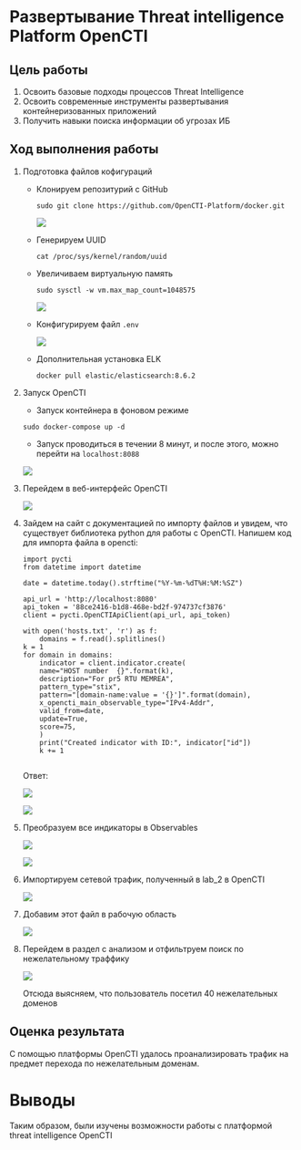 # Развертывание Threat intelligence Platform OpenCTI

## Цель работы 

1. Освоить базовые подходы процессов Threat Intelligence
2. Освоить современные инструменты развертывания контейнеризованных приложений
3. Получить навыки поиска информации об угрозах ИБ

## Ход выполнения работы

1. Подготовка файлов кофигураций

    * Клонируем репозитурий с GitHub
        ```
        sudo git clone https://github.com/OpenCTI-Platform/docker.git 
        ```

        ![](./pics/s1.png)

    * Генерируем UUID

        ```
        cat /proc/sys/kernel/random/uuid
        ``` 
    
    * Увеличиваем виртуальную память

        ```
        sudo sysctl -w vm.max_map_count=1048575
        ```

        ![](./pics/s3.png)

    * Конфигурируем файл `.env`

        ![](./pics/s2.png)

    * Дополнительная установка ELK

        ```
        docker pull elastic/elasticsearch:8.6.2
        ```

2. Запуск OpenCTI

    * Запуск контейнера в фоновом режиме

    ```
    sudo docker-compose up -d
    ```

    * Запуск проводиться в течении 8 минут, и после этого, можно перейти на `localhost:8088`

    ![](./pics/s4.png)

3. Перейдем в веб-интерфейс OpenCTI

    ![](./pics/s5.png)

4. Зайдем на сайт с документацией по импорту файлов и увидем, что существует библиотека python для работы с OpenCTI. Напишем код для импорта файла в opencti:

    ```
    import pycti
    from datetime import datetime

    date = datetime.today().strftime("%Y-%m-%dT%H:%M:%SZ")

    api_url = 'http://localhost:8080'
    api_token = '88ce2416-b1d8-468e-bd2f-974737cf3876'
    client = pycti.OpenCTIApiClient(api_url, api_token)

    with open('hosts.txt', 'r') as f:
        domains = f.read().splitlines()
    k = 1
    for domain in domains:
        indicator = client.indicator.create(
        name="HOST number  {}".format(k),
        description="For pr5 RTU MEMREA",
        pattern_type="stix",
        pattern="[domain-name:value = '{}']".format(domain),
        x_opencti_main_observable_type="IPv4-Addr",
        valid_from=date,
        update=True,
        score=75,
        )
        print("Created indicator with ID:", indicator["id"])
        k += 1


    ```

    Ответ:
    
    ![](./pics/s6.png)

    ![](./pics/s7.png)

5. Преобразуем все индикаторы в Observables

    ![](./pics/s8.png)

    ![](./pics/s9.png)

6. Импортируем сетевой трафик, полученный в lab_2 в OpenCTI

    ![](./pics/s10.png)

7. Добавим этот файл в рабочую область

    ![](./pics/s11.png)

8. Перейдем в раздел с анализом и отфильтруем поиск по нежелательному траффику

    ![](./pics/s12.png)

    Отсюда выясняем, что пользователь посетил 40 нежелательных доменов

## Оценка результата

С помощью платформы OpenCTI удалось проанализировать трафик на предмет перехода по нежелательным доменам.


# Выводы

Таким образом, были изучены возможности работы с платформой threat intelligence OpenCTI


